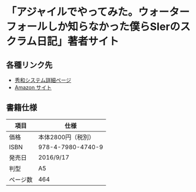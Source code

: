 # 「アジャイルでやってみた。ウォーターフォールしか知らなかった僕らSIerのスクラム日記」著者サイト

## 各種リンク先

 * [秀和システム詳細ページ](http://www.shuwasystem.co.jp/products/7980html/4740.html)
 * [Amazon サイト](https://www.amazon.co.jp/dp/4798047406)

## 書籍仕様

|項目|仕様| 
|---|---|
|価格|本体2800円（税別）|
|ISBN|978-4-7980-4740-9 |
|発売日|2016/9/17|
|判型|A5|
|ページ数|464|
 
